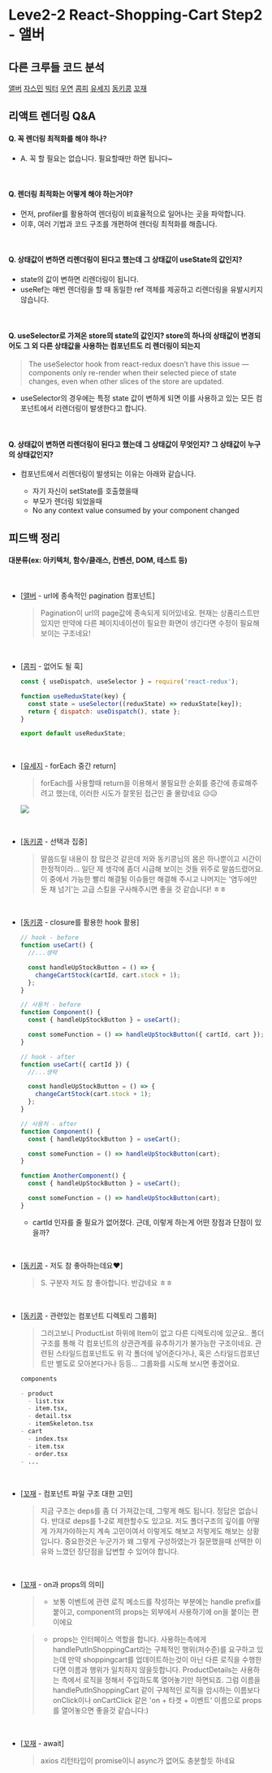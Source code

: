 # Leve2-2 React-Shopping-Cart Step2 - 앨버

## 다른 크루들 코드 분석

[앨버](https://github.com/woowacourse/react-shopping-cart/pull/115)
[자스민](https://github.com/woowacourse/react-shopping-cart/pull/106)
[빅터](https://github.com/woowacourse/react-shopping-cart/pull/94)
[우연](https://github.com/woowacourse/react-shopping-cart/pull/138)
[콤피](https://github.com/woowacourse/react-shopping-cart/pull/131)
[유세지](https://github.com/woowacourse/react-shopping-cart/pull/113)
[동키콩](https://github.com/woowacourse/react-shopping-cart/pull/136)
[꼬재](https://github.com/woowacourse/react-shopping-cart/pull/83)

## 리액트 렌더링 Q&A

#### Q. 꼭 렌더링 최적화를 해야 하나?

- A. 꼭 할 필요는 없습니다. 필요할때만 하면 됩니다~

<br>

#### Q. 렌더링 최적화는 어떻게 해야 하는거야?

- 먼저, profiler를 활용하여 렌더링이 비효율적으로 일어나는 곳을 파악합니다.
- 이후, 여러 기법과 코드 구조를 개편하여 렌더링 최적화를 해줍니다.

<br>

#### Q. 상태값이 변하면 리렌더링이 된다고 했는데 그 상태값이 useState의 값인지?

- state의 값이 변하면 리렌더링이 됩니다.
- useRef는 매번 렌더링을 할 때 동일한 ref 객체를 제공하고 리렌더링을 유발시키지 않습니다.

<br>

#### Q. useSelector로 가져온 store의 state의 값인지? store의 하나의 상태값이 변경되어도 그 외 다른 상태값을 사용하는 컴포넌트도 리 렌더링이 되는지

> The useSelector hook from react-redux doesn’t have this issue — components only re-render when their selected piece of state changes, even when other slices of the store are updated.

- useSelector의 경우에는 특정 state 값이 변하게 되면 이를 사용하고 있는 모든 컴포넌트에서 리렌더링이 발생한다고 합니다.

<br>

#### Q. 상태값이 변하면 리렌더링이 된다고 했는데 그 상태값이 무엇인지? 그 상태값이 누구의 상태값인지?

- 컴포넌트에서 리렌더링이 발생되는 이유는 아래와 같습니다.

  - 자기 자신이 setState를 호출했을때
  - 부모가 렌더링 되었을때
  - No any context value consumed by your component changed

## 피드백 정리

#### 대분류(ex: 아키텍처, 함수/클래스, 컨벤션, DOM, 테스트 등)

<br>

- [[앨버](https://github.com/woowacourse/react-shopping-cart/pull/115#discussion_r878970600) - url에 종속적인 pagination 컴포넌트]

  > Pagination이 url의 page값에 종속되게 되어있네요. 현재는 상품리스트만 있지만 만약에 다른 페이지네이션이 필요한 화면이 생긴다면 수정이 필요해보이는 구조네요!

<br>

- [[콤피](https://github.com/woowacourse/react-shopping-cart/pull/131#discussion_r881312700) - 없어도 될 훅]

  ```javascript
  const { useDispatch, useSelector } = require('react-redux');

  function useReduxState(key) {
    const state = useSelector((reduxState) => reduxState[key]);
    return { dispatch: useDispatch(), state };
  }

  export default useReduxState;
  ```

<br>

- [[유세지](https://github.com/woowacourse/react-shopping-cart/pull/113#discussion_r882783163) - forEach 중간 return]

  > forEach를 사용할때 return을 이용해서 불필요한 순회를 중간에 종료해주려고 했는데,
  > 이러한 시도가 잘못된 접근인 줄 몰랐네요 😥😥

  <img src='https://user-images.githubusercontent.com/64825713/170607432-a62c1b1c-18cd-41aa-98c4-8a3b56d443e8.png'/>

<br>

- [[동키콩](https://github.com/woowacourse/react-shopping-cart/pull/136#pullrequestreview-982932136) - 선택과 집중]

  > 말씀드릴 내용이 참 많은것 같은데 저와 동키콩님의 몸은 하나뿐이고 시간이 한정적이라... 일단 제 생각에 좀더 시급해 보이는 것들 위주로 말씀드렸어요. 이 중에서 가능한 빨리 해결될 이슈들만 해결해 주시고 나머지는 '염두에만 둔 채 넘기'는 고급 스킬을 구사해주시면 좋을 것 같습니다! ㅎㅎ

<br>

- [[동키콩](https://github.com/woowacourse/react-shopping-cart/pull/136/files/a1459431f15893db636193e06dd3a52bd3789efb#r880326058) - closure를 활용한 hook 활용]

  ```javascript
  // hook - before
  function useCart() {
    //...생략

    const handleUpStockButton = () => {
      changeCartStock(cartId, cart.stock + 1);
    };
  }

  // 사용처 - before
  function Component() {
    const { handleUpStockButton } = useCart();

    const someFunction = () => handleUpStockButton({ cartId, cart });
  }
  ```

  ```javascript
  // hook - after
  function useCart({ cartId }) {
    //...생략

    const handleUpStockButton = () => {
      changeCartStock(cart.stock + 1);
    };
  }

  // 사용처 - after
  function Component() {
    const { handleUpStockButton } = useCart();

    const someFunction = () => handleUpStockButton(cart);
  }

  function AnotherComponent() {
    const { handleUpStockButton } = useCart();

    const someFunction = () => handleUpStockButton(cart);
  }
  ```

  - cartId 인자를 줄 필요가 없어졌다. 근데, 이렇게 하는게 어떤 장점과 단점이 있을까?

<br>

- [[동키콩](https://github.com/woowacourse/react-shopping-cart/pull/136#discussion_r880331209) - 저도 참 좋아하는데요❤]

  > S. 구분자 저도 참 좋아합니다. 반갑네요 ㅎㅎ

<br>

- [[동키콩](https://github.com/woowacourse/react-shopping-cart/pull/136#discussion_r880616036) - 관련있는 컴포넌트 디렉토리 그룹화]

  > 그러고보니 ProductList 하위에 Item이 없고 다른 디렉토리에 있군요..
  > 폴더구조를 통해 각 컴포넌트의 상관관계를 유추하기가 불가능한 구조이네요.
  > 관련된 스타일드컴포넌트도 위 각 폴더에 넣어준다거나, 혹은 스타일드컴포넌트만 별도로 모아본다거나 등등...
  > 그룹화를 시도해 보시면 좋겠어요.

  ```markdown
  components

  - product
    - list.tsx
    - item.tsx,
    - detail.tsx
    - itemSkeleton.tsx
  - cart
    - index.tsx
    - item.tsx
    - order.tsx
  - ...
  ```

<br>

- [[꼬재](https://github.com/woowacourse/react-shopping-cart/pull/132#pullrequestreview-982693617) - 컴포넌트 파일 구조 대한 고민]

  > 지금 구조는 deps를 좀 더 가져갔는데, 그렇게 해도 됩니다. 정답은 없습니다. 반대로 deps를 1-2로 제한할수도 있고요. 저도 폴더구조의 깊이를 어떻게 가져가야하는지 계속 고민이여서 이렇게도 해보고 저렇게도 해보는 상황입니다. 중요한것은 누군가가 왜 그렇게 구성하였는가 질문했을때 선택한 이유와 느꼈던 장단점을 답변할 수 있어야 합니다.

<br>

- [[꼬재](https://github.com/woowacourse/react-shopping-cart/pull/132#discussion_r883232813) - on과 props의 의미]

  > - 보통 이벤트에 관련 로직 메소드를 작성하는 부분에는 handle prefix를 붙이고, component의 props는 외부에서 사용하기에 on을 붙이는 편이에요

  > - props는 인터페이스 역할을 합니다. 사용하는측에게 handlePutInShoppingCart라는 구체적인 행위(저수준)를 요구하고 있는데 만약 shoppingcart를 업데이트하는것이 아닌 다른 로직을 수행한다면 이름과 행위가 일치하지 않을듯합니다. ProductDetails는 사용하는 측에서 로직을 정해서 주입하도록 열어놓기만 하면되죠. 그럼 이름을 handlePutInShoppingCart 같이 구체적인 로직을 암시하는 이름보다 onClick이나 onCartClick 같은 'on + 타겟 + 이벤트' 이름으로 props를 열어놓으면 좋을것 같습니다:)

<br>

- [[꼬재](https://github.com/woowacourse/react-shopping-cart/pull/132) - await]

  > axios 리턴타입이 promise이니 async가 없어도 충분할듯 하네요
